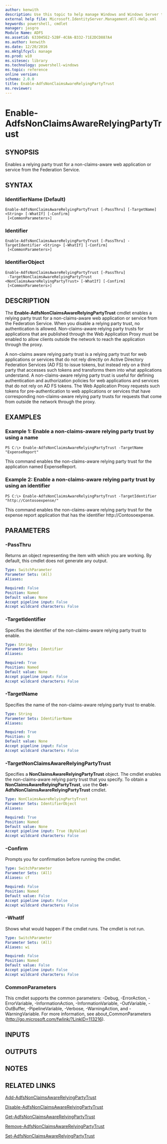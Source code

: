 ```yaml
---
author: kenwith
description: Use this topic to help manage Windows and Windows Server technologies with Windows PowerShell.
external help file: Microsoft.IdentityServer.Management.dll-Help.xml
keywords: powershell, cmdlet
manager: jasgro
Module Name: ADFS
ms.assetid: 633045E2-52BF-4C8A-B332-71E2DCD887A4
ms.author: kenwith
ms.date: 12/20/2016
ms.mktglfcycl: manage
ms.prod: w10
ms.sitesec: library
ms.technology: powershell-windows
ms.topic: reference
online version: 
schema: 2.0.0
title: Enable-AdfsNonClaimsAwareRelyingPartyTrust
ms.reviewer:
---
```


# Enable-AdfsNonClaimsAwareRelyingPartyTrust

## SYNOPSIS
Enables a relying party trust for a non-claims-aware web application or service from the Federation Service.

## SYNTAX

### IdentifierName (Default)
```
Enable-AdfsNonClaimsAwareRelyingPartyTrust [-PassThru] [-TargetName] <String> [-WhatIf] [-Confirm]
 [<CommonParameters>]
```

### Identifier
```
Enable-AdfsNonClaimsAwareRelyingPartyTrust [-PassThru] -TargetIdentifier <String> [-WhatIf] [-Confirm]
 [<CommonParameters>]
```

### IdentifierObject
```
Enable-AdfsNonClaimsAwareRelyingPartyTrust [-PassThru]
 -TargetNonClaimsAwareRelyingPartyTrust <NonClaimsAwareRelyingPartyTrust> [-WhatIf] [-Confirm]
 [<CommonParameters>]
```

## DESCRIPTION
The **Enable-AdfsNonClaimsAwareRelyingPartyTrust** cmdlet enables a relying party trust for a non-claims-aware web application or service from the Federation Service.
When you disable a relying party trust, no authentication is allowed.
Non-claims-aware relying party trusts for applications that are published through the Web Application Proxy must be enabled to allow clients outside the network to reach the application through the proxy.

A non-claims aware relying party trust is a relying party trust for web applications or services that do not rely directly on Active Directory Federation Services (AD FS) to issue tokens, but instead rely on a third party that accesses such tokens and transforms them into what applications understand.
A non-claims-aware relying party trust is useful for defining authentication and authorization policies for web applications and services that do not rely on AD FS tokens.
The Web Application Proxy requests such tokens for pre-authentication to web applications or services that have corresponding non-claims-aware relying party trusts for requests that come from outside the network through the proxy.

## EXAMPLES

### Example 1: Enable a non-claims-aware relying party trust by using a name
```
PS C:\> Enable-AdfsNonClaimsAwareRelyingPartyTrust -TargetName "ExpenseReport"
```

This command enables the non-claims-aware relying party trust for the application named ExpenseReport.

### Example 2: Enable a non-claims-aware relying party trust by using an identifier
```
PS C:\> Enable-AdfsNonClaimsAwareRelyingPartyTrust -TargetIdentifier "http://Contosoexpense/"
```

This command enables the non-claims-aware relying party trust for the expense report application that has the identifier http://Contosoexpense.

## PARAMETERS

### -PassThru
Returns an object representing the item with which you are working.
By default, this cmdlet does not generate any output.

```yaml
Type: SwitchParameter
Parameter Sets: (All)
Aliases: 

Required: False
Position: Named
Default value: None
Accept pipeline input: False
Accept wildcard characters: False
```

### -TargetIdentifier
Specifies the identifier of the non-claims-aware relying party trust to enable.

```yaml
Type: String
Parameter Sets: Identifier
Aliases: 

Required: True
Position: Named
Default value: None
Accept pipeline input: False
Accept wildcard characters: False
```

### -TargetName
Specifies the name of the non-claims-aware relying party trust to enable.

```yaml
Type: String
Parameter Sets: IdentifierName
Aliases: 

Required: True
Position: 0
Default value: None
Accept pipeline input: False
Accept wildcard characters: False
```

### -TargetNonClaimsAwareRelyingPartyTrust
Specifies a **NonClaimsAwareRelyingPartyTrust** object.
The cmdlet enables the non-claims-aware relying party trust that you specify.
To obtain a **NonClaimsAwareRelyingPartyTrust**, use the **Get-AdfsNonClaimsAwareRelyingPartyTrust** cmdlet.

```yaml
Type: NonClaimsAwareRelyingPartyTrust
Parameter Sets: IdentifierObject
Aliases: 

Required: True
Position: Named
Default value: None
Accept pipeline input: True (ByValue)
Accept wildcard characters: False
```

### -Confirm
Prompts you for confirmation before running the cmdlet.

```yaml
Type: SwitchParameter
Parameter Sets: (All)
Aliases: cf

Required: False
Position: Named
Default value: False
Accept pipeline input: False
Accept wildcard characters: False
```

### -WhatIf
Shows what would happen if the cmdlet runs.
The cmdlet is not run.

```yaml
Type: SwitchParameter
Parameter Sets: (All)
Aliases: wi

Required: False
Position: Named
Default value: False
Accept pipeline input: False
Accept wildcard characters: False
```

### CommonParameters
This cmdlet supports the common parameters: -Debug, -ErrorAction, -ErrorVariable, -InformationAction, -InformationVariable, -OutVariable, -OutBuffer, -PipelineVariable, -Verbose, -WarningAction, and -WarningVariable. For more information, see about_CommonParameters (http://go.microsoft.com/fwlink/?LinkID=113216).

## INPUTS

## OUTPUTS

## NOTES

## RELATED LINKS

[Add-AdfsNonClaimsAwareRelyingPartyTrust](./Add-AdfsNonClaimsAwareRelyingPartyTrust.md)

[Disable-AdfsNonClaimsAwareRelyingPartyTrust](./Disable-AdfsNonClaimsAwareRelyingPartyTrust.md)

[Get-AdfsNonClaimsAwareRelyingPartyTrust](./Get-AdfsNonClaimsAwareRelyingPartyTrust.md)

[Remove-AdfsNonClaimsAwareRelyingPartyTrust](./Remove-AdfsNonClaimsAwareRelyingPartyTrust.md)

[Set-AdfsNonClaimsAwareRelyingPartyTrust](./Set-AdfsNonClaimsAwareRelyingPartyTrust.md)
